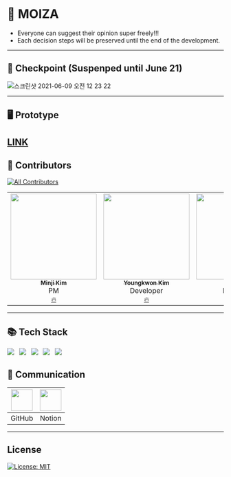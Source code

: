 # 🌟 MOIZA
* Everyone can suggest their opinion super freely!!!
* Each decision steps will be preserved until the end of the development.
---

## 🚦 Checkpoint (Suspenped until June 21)
![스크린샷 2021-06-09 오전 12 23 22](https://user-images.githubusercontent.com/39653584/121214050-bff5e400-c8b9-11eb-9978-f5f04498e9fc.png)


---

## 🖥 Prototype
<a href="https://xd.adobe.com/view/f6c95b3c-9155-4a84-bcf1-a35431bc0d64-a39a/">LINK</a>
---

## 💫 Contributors
[![All Contributors](https://img.shields.io/badge/all_contributors-6-orange.svg?style=flat-square)](#contributors-)
<table>
  <tr>
    <td align="center"><a href="https://github.com/minji9611"><img src="https://avatars.githubusercontent.com/u/81851584?v=4?s=200" width="200px;" alt=""/><br /><sub><b>Minji Kim</b></sub></a><br />PM<br/><a href="https://github.com/LikeLion-CAU-9th/MOIZA/commits?author=minji9611" title="Documentation">🔥</a></td>
    <td align="center"><a href="https://github.com/youngkwon02"><img src="https://avatars.githubusercontent.com/u/39653584?v=4?s=200" width="200px;" alt=""/><br /><sub><b>Youngkwon Kim</b></sub></a><br />Developer<br /><a href="https://github.com/LikeLion-CAU-9th/MOIZA/commits?author=youngkwon02" title="Documentation">🔥</a></td>
    <td align="center"><a href="https://github.com/rineeee"><img src="https://avatars.githubusercontent.com/u/62981406?v=4?s=200" width="200px;" alt=""/><br /><sub><b>Harin Kim</b></sub></a><br />Developer<br /><a href="https://github.com/LikeLion-CAU-9th/MOIZA/commits?author=rineeee" title="Documentation">🔥</a></td>
    <td align="center"><a href="https://github.com/Seojisoo20191941"><img src="https://avatars.githubusercontent.com/u/76681519?v=4?s=200" width="200px;" alt=""/><br /><sub><b>Jisoo Seo</b></sub></a><br />Developer<br /><a href="https://github.com/LikeLion-CAU-9th/MOIZA/commits?author=Seojisoo20191941" title="Documentation">🔥</a></td>
    <td align="center"><a href="https://github.com/yunseonyeong"><img src="https://avatars.githubusercontent.com/u/64634970?v=4?s=200" width="200px;" alt=""/><br /><sub><b>Seonyeong Yun</b></sub></a><br />Developer<br /><a href="https://github.com/LikeLion-CAU-9th/MOIZA/commits?author=yunseonyeong" title="Documentation">🔥</a></td>
    <td align="center"><a href="https://github.com/jjanggyu"><img src="https://avatars.githubusercontent.com/u/59885351?v=4?s=200" width="200px;" alt=""/><br /><sub><b>Changyu Lee</b></sub></a><br />Professor<br /><a href="https://github.com/LikeLion-CAU-9th/MOIZA/commits?author=jjanggyu" title="Documentation">🔥</a></td>
  </tr>
</table>

---


## 📚 Tech Stack
![](https://img.shields.io/badge/django-3.2.2-green)&nbsp;&nbsp;
![](https://img.shields.io/badge/HTML-5.3-orange)&nbsp;&nbsp;
![](https://img.shields.io/badge/CSS-blue)&nbsp;&nbsp;
![](https://img.shields.io/badge/JS-ES6-yellow)&nbsp;&nbsp;
![](https://img.shields.io/badge/Pillow-8.2.0-pink)&nbsp;&nbsp;




## 🌈 Communication

|<img width= 50 src="https://i.imgur.com/Ap8neHw.png">| <img width= 50 src="https://i.imgur.com/jrN40gS.jpg">    |
| :---------------------------------------------------: | :---------------------------------------------------: |
|                        GitHub                     |                        Notion                         |


---

## License
[![License: MIT](https://img.shields.io/badge/License-MIT-skyblue.svg)](https://opensource.org/licenses/MIT)
